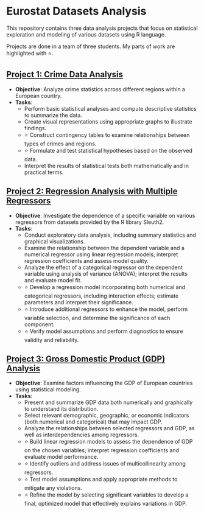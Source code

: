 # Eurostat Datasets Analysis

This repository contains three data analysis projects that focus on statistical exploration and modeling of various datasets using R language.


Projects are done in a team of three students. My parts of work are highlighted with ⭐.

## [Project 1: Crime Data Analysis](sem-1)

- **Objective**: Analyze crime statistics across different regions within a European country.
- **Tasks**:
  - Perform basic statistical analyses and compute descriptive statistics to summarize the data.
  - Create visual representations using appropriate graphs to illustrate findings.
  - ⭐ Construct contingency tables to examine relationships between types of crimes and regions.
  - ⭐ Formulate and test statistical hypotheses based on the observed data.
  - Interpret the results of statistical tests both mathematically and in practical terms.

## [Project 2: Regression Analysis with Multiple Regressors](sem-2)

- **Objective**: Investigate the dependence of a specific variable on various regressors from datasets provided by the R library Sleuth2.
- **Tasks**:
  - Conduct exploratory data analysis, including summary statistics and graphical visualizations.
  - Examine the relationship between the dependent variable and a numerical regressor using linear regression models; interpret regression coefficients and assess model quality.
  - Analyze the effect of a categorical regressor on the dependent variable using analysis of variance (ANOVA); interpret the results and evaluate model fit.
  - ⭐ Develop a regression model incorporating both numerical and categorical regressors, including interaction effects; estimate parameters and interpret their significance.
  - ⭐ Introduce additional regressors to enhance the model, perform variable selection, and determine the significance of each component.
  - ⭐ Verify model assumptions and perform diagnostics to ensure validity and reliability.

## [Project 3: Gross Domestic Product (GDP) Analysis](sem-3)

- **Objective**: Examine factors influencing the GDP of European countries using statistical modeling.
- **Tasks**:
  - Present and summarize GDP data both numerically and graphically to understand its distribution.
  - Select relevant demographic, geographic, or economic indicators (both numerical and categorical) that may impact GDP.
  - Analyze the relationships between selected regressors and GDP, as well as interdependencies among regressors.
  - ⭐ Build linear regression models to assess the dependence of GDP on the chosen variables; interpret regression coefficients and evaluate model performance.
  - ⭐ Identify outliers and address issues of multicollinearity among regressors.
  - ⭐ Test model assumptions and apply appropriate methods to mitigate any violations.
  - ⭐ Refine the model by selecting significant variables to develop a final, optimized model that effectively explains variations in GDP.